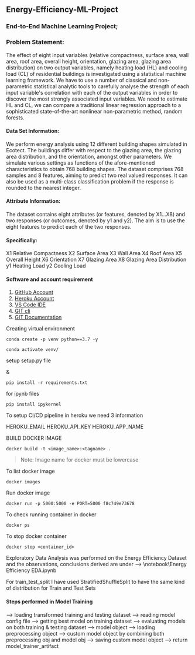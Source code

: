 ## Energy-Efficiency-ML-Project

### End-to-End Machine Learning Project;

### Problem Statement:
The effect of eight input variables (relative compactness, surface area, wall area, roof
area, overall height, orientation, glazing area, glazing area distribution) on two output
variables, namely heating load (HL) and cooling load (CL) of residential buildings is
investigated using a statistical machine learning framework. We have to use a number
of classical and non-parametric statistical analytic tools to carefully analyse the strength
of each input variable's correlation with each of the output variables in order to discover
the most strongly associated input variables. We need to estimate HL and CL, we can
compare a traditional linear regression approach to a sophisticated state-of-the-art
nonlinear non-parametric method, random forests.

#### Data Set Information:

We perform energy analysis using 12 different building shapes simulated in Ecotect. The buildings differ
with respect to the glazing area, the glazing area distribution, and the orientation, amongst other parameters.
We simulate various settings as functions of the afore-mentioned characteristics to obtain 768 building shapes.
The dataset comprises 768 samples and 8 features, aiming to predict two real valued responses. It can also be
used as a multi-class classification problem if the response is rounded to the nearest integer.

#### Attribute Information:

The dataset contains eight attributes (or features, denoted by X1...X8) and
two responses (or outcomes, denoted by y1 and y2). The aim is to use the eight features to predict
each of the two responses.

#### Specifically:
X1 Relative Compactness
X2 Surface Area
X3 Wall Area
X4 Roof Area
X5 Overall Height
X6 Orientation
X7 Glazing Area
X8 Glazing Area Distribution
y1 Heating Load
y2 Cooling Load

#### Software and account requirement

1. [GitHub Account](https://github.com)
2. [Heroku Account](https://dashboard.heroku.com/login)
3. [VS Code IDE](https://code.visualstudio.com/download)
4. [GIT cli](https://git-scm.com/downloads)
5. [GIT Documentation](https://git-scm.com/docs/gittutorial)

Creating virtual environment

```
conda create -p venv python==3.7 -y
```

```
conda activate venv/
```

setup setup.py file

&

```
pip install -r requirements.txt
```

for ipynb files
```
pip install ipykernel
```

To setup CI/CD pipeline in heroku we need 3 information

HEROKU_EMAIL
HEROKU_API_KEY
HEROKU_APP_NAME

BUILD DOCKER IMAGE
```
docker build -t <image_name>:<tagname> .
```
> Note: Image name for docker must be lowercase

To list docker image
```
docker images
```

Run docker image
```
docker run -p 5000:5000 -e PORT=5000 f8c749e73678
```

To check running container in docker
```
docker ps
```

To stop docker container
```
docker stop <container_id>
```

Exploratory Data Analysis was performed on the Energy Efficiency Dataset and the observations, conclusions derived are under --> \notebook\Energy Efficiency EDA.ipynb

For train_test_split I have used StratifiedShuffleSplit to have the same kind of distribution for Train and Test Sets

#### Steps performed in Model Training
--> loading transformed training and testing dataset
--> reading model config file
--> getting best model on training dataset
--> evaluating models on both training & testing dataset --> model object
--> loading preprocessing object
--> custom model object by combining both preprocessing obj and model obj
--> saving custom model object
--> return model_trainer_artifact